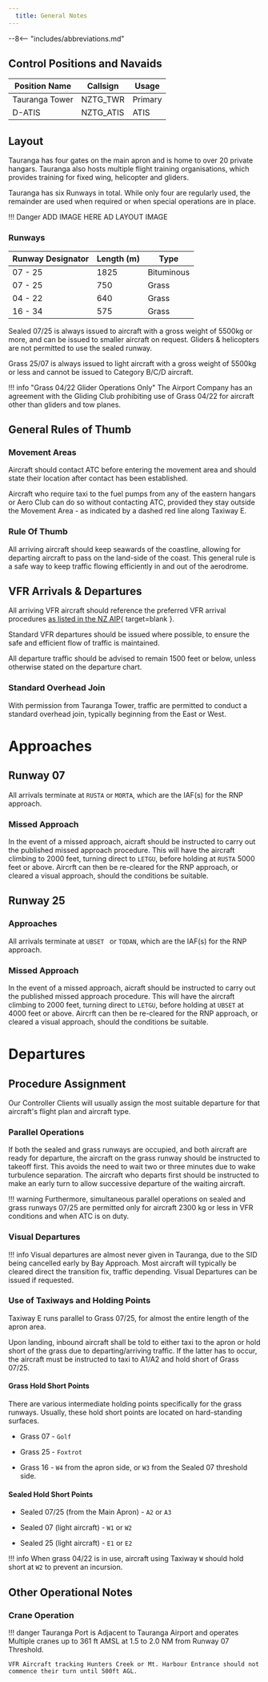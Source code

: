 ```yaml
---
  title: General Notes
---
```


--8<-- "includes/abbreviations.md"

## Control Positions and Navaids

| Position Name  | Callsign   | Usage   |
| -------------- | ---------- | ------- |
| Tauranga Tower | NZTG_TWR   | Primary |
| D-ATIS         | NZTG_ATIS  | ATIS    |
 

## Layout

Tauranga has four gates on the main apron and is home to over 20 private hangars. Tauranga also hosts multiple flight training organisations, which provides training for fixed wing, helicopter and gliders.

Tauranga has six Runways in total. While only four are regularly used, the remainder are used when required or when special operations are in place.

!!! Danger
        ADD IMAGE HERE AD LAYOUT IMAGE

### Runways

| Runway Designator | Length (m) | Type       |
| ----------------- | ---------- | ---------- |
| 07 - 25           | 1825       | Bituminous |
| 07 - 25           | 750        | Grass      |
| 04 - 22           | 640        | Grass      |
| 16 - 34           | 575        | Grass      |


Sealed 07/25 is always issued to aircraft with a gross weight of 5500kg or more, and can be issued to smaller aircraft on request. Gliders & helicopters are not permitted to use the sealed runway.

Grass 25/07 is always issued to light aircraft with a gross weight of 5500kg or less and cannot be issued to Category B/C/D aircraft.

!!! info "Grass 04/22 Glider Operations Only"
        The Airport Company has an agreement with the Gliding Club prohibiting use of Grass 04/22 for aircraft other than gliders and tow planes.

## General Rules of Thumb

### Movement Areas

Aircraft should contact ATC before entering the movement area and should state their location after contact has been established.

Aircraft who require taxi to the fuel pumps from any of the eastern hangars or Aero Club can do so without contacting ATC, provided they stay outside the Movement Area - as indicated by a dashed red line along Taxiway E.


### Rule Of Thumb

All arriving aircraft should keep seawards of the coastline, allowing for departing aircraft to pass on the land-side of the coast. This general rule is a safe way to keep traffic flowing efficiently in and out of the aerodrome.


## VFR Arrivals & Departures

All arriving VFR aircraft should reference the preferred VFR arrival procedures [as listed in the NZ AIP](https://www.aip.net.nz/assets/AIP/Aerodrome-Charts/Tauranga-NZTG/NZTG_35.1_35.2.pdf){ target=blank }.

Standard VFR departures should be issued where possible, to ensure the safe and efficient flow of traffic is maintained.

All departure traffic should be advised to remain 1500 feet or below, unless otherwise stated on the departure chart.

### Standard Overhead Join

With permission from Tauranga Tower, traffic are permitted to conduct a standard overhead join, typically beginning from the East or West.



# Approaches

## Runway 07

All arrivals terminate at `RUSTA` or `MORTA`, which are the IAF(s) for the RNP approach.

### Missed Approach

In the event of a missed approach, aicraft should be instructed to carry out the published missed approach procedure. This will have the aircraft climbing to 2000 feet, turning direct to `LETGU`, before holding at `RUSTA` 5000 feet or above. Aircrft can then be re-cleared for the RNP approach, or cleared a visual approach, should the conditions be suitable.

## Runway 25

### Approaches

All arrivals terminate at `UBSET ` or `TODAN`, which are the IAF(s) for the RNP approach.

### Missed Approach

In the event of a missed approach, aicraft should be instructed to carry out the published missed approach procedure. This will have the aircraft climbing to 2000 feet, turning direct to `LETGU`, before holding at `UBSET` at 4000 feet or above. Aircrft can then be re-cleared for the RNP approach, or cleared a visual approach, should the conditions be suitable.

# Departures

## Procedure Assignment

Our Controller Clients will usually assign the most suitable departure for that aircraft's flight plan and aircraft type.

### Parallel Operations

If both the sealed and grass runways are occupied, and both aircraft are ready for departure, the aircraft on the grass runway should be instructed to takeoff first. This avoids the need to wait two or three minutes due to wake turbulence separation. The aircraft who departs first should be instructed to make an early turn to allow successive departure of the waiting aircraft.

!!! warning 
        Furthermore, simultaneous parallel operations on sealed and grass runways 07/25 are permitted only for aircraft 2300 kg or less in VFR conditions and when ATC is on duty.

### Visual Departures

!!! info
    Visual departures are almost never given in Tauranga, due to the SID being cancelled early by Bay Approach. Most aircraft will typically be cleared direct the transition fix, traffic depending. Visual Departures can be issued if requested.

### Use of Taxiways and Holding Points

Taxiway E runs parallel to Grass 07/25, for almost the entire length of the apron area.

Upon landing, inbound aircraft shall be told to either taxi to the apron or hold short of the grass due to departing/arriving traffic. If the latter has to occur, the aircraft must be instructed to taxi to A1/A2 and hold short of Grass 07/25.

#### Grass Hold Short Points

There are various intermediate holding points specifically for the grass runways. Usually, these hold short points are located on hard-standing surfaces.

- Grass 07 - `Golf`

- Grass 25 - `Foxtrot`

- Grass 16 - `W4` from the apron side, or `W3` from the Sealed 07 threshold side.
        
#### Sealed Hold Short Points

- Sealed 07/25 (from the Main Apron) - `A2` or `A3`

- Sealed 07 (light aircraft) - `W1` or `W2`

- Sealed 25 (light aircraft) - `E1` or `E2`

!!! info 
    When grass 04/22 is in use, aircraft using Taxiway `W` should hold short at `W2` to prevent an incursion.

## Other Operational Notes

### Crane Operation

!!! danger
    Tauranga Port is Adjacent to Tauranga Airport and operates Multiple cranes up to 361 ft AMSL at 1.5 to 2.0 NM from Runway 07 Threshold.
                
    VFR Aircraft tracking Hunters Creek or Mt. Harbour Entrance should not commence their turn until 500ft AGL.